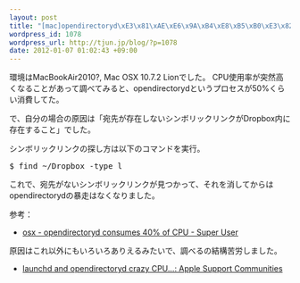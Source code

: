```yaml
--- 
layout: post
title: "[mac]opendirectoryd\xE3\x81\xAE\xE6\x9A\xB4\xE8\xB5\xB0\xE3\x82\x92\xE8\xA7\xA3\xE6\xB1\xBA"
wordpress_id: 1078
wordpress_url: http://tjun.jp/blog/?p=1078
date: 2012-01-07 01:02:43 +09:00
---
```

環境はMacBookAir2010?, Mac OSX 10.7.2 Lionでした。
CPU使用率が突然高くなることがあって調べてみると、opendirectorydというプロセスが50%くらい消費してた。

で、自分の場合の原因は「宛先が存在しないシンボリックリンクがDropbox内に存在すること」でした。

シンボリックリンクの探し方は以下のコマンドを実行。
<pre>
$ find ~/Dropbox -type l
</pre>

これで、宛先がないシンボリックリンクが見つかって、それを消してからはopendirectorydの暴走はなくなりました。

参考：
<ul>
	<li><a href="http://superuser.com/questions/350879/opendirectoryd-consumes-40-of-cpu">osx - opendirectoryd consumes 40% of CPU - Super User</a></li>
</ul>


原因はこれ以外にもいろいろありえるみたいで、調べるの結構苦労しました。
<ul>
	<li><a href="https://discussions.apple.com/thread/3198682?start=0&tstart=0">launchd and opendirectoryd crazy CPU...: Apple Support Communities</a></li>
</ul>

